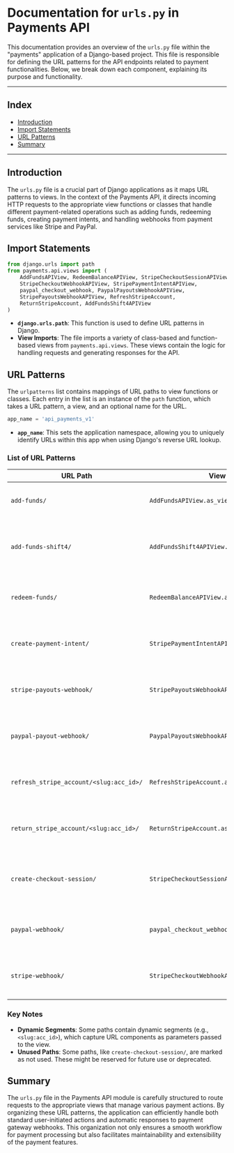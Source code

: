 # Documentation for `urls.py` in Payments API

This documentation provides an overview of the `urls.py` file within the "payments" application of a Django-based project. This file is responsible for defining the URL patterns for the API endpoints related to payment functionalities. Below, we break down each component, explaining its purpose and functionality.

---

## Index
- [Introduction](#introduction)
- [Import Statements](#import-statements)
- [URL Patterns](#url-patterns)
- [Summary](#summary)

---

## Introduction

The `urls.py` file is a crucial part of Django applications as it maps URL patterns to views. In the context of the Payments API, it directs incoming HTTP requests to the appropriate view functions or classes that handle different payment-related operations such as adding funds, redeeming funds, creating payment intents, and handling webhooks from payment services like Stripe and PayPal.

## Import Statements

```python
from django.urls import path
from payments.api.views import (
    AddFundsAPIView, RedeemBalanceAPIView, StripeCheckoutSessionAPIView, 
    StripeCheckoutWebhookAPIView, StripePaymentIntentAPIView, 
    paypal_checkout_webhook, PaypalPayoutsWebhookAPIView, 
    StripePayoutsWebhookAPIView, RefreshStripeAccount, 
    ReturnStripeAccount, AddFundsShift4APIView
)
```

- **`django.urls.path`**: This function is used to define URL patterns in Django.
- **View Imports**: The file imports a variety of class-based and function-based views from `payments.api.views`. These views contain the logic for handling requests and generating responses for the API.

## URL Patterns

The `urlpatterns` list contains mappings of URL paths to view functions or classes. Each entry in the list is an instance of the `path` function, which takes a URL pattern, a view, and an optional name for the URL.

```python
app_name = 'api_payments_v1'
```

- **`app_name`**: This sets the application namespace, allowing you to uniquely identify URLs within this app when using Django's reverse URL lookup.

### **List of URL Patterns**

| URL Path | View | Name | Description |
|---|---|---|---|
| `add-funds/` | `AddFundsAPIView.as_view()` | `add_funds` | Endpoint to add funds to a user's wallet. |
| `add-funds-shift4/` | `AddFundsShift4APIView.as_view()` | `add-funds-shift4` | Endpoint for adding funds using Shift4 payment gateway. |
| `redeem-funds/` | `RedeemBalanceAPIView.as_view()` | `redeem_balance` | Endpoint to redeem funds from a user's wallet. |
| `create-payment-intent/` | `StripePaymentIntentAPIView.as_view()` | `stripe_payment_intent` | Endpoint to create a Stripe payment intent. |
| `stripe-payouts-webhook/` | `StripePayoutsWebhookAPIView.as_view()` | `stripe_payouts_webhook` | Endpoint for handling Stripe payouts webhook. |
| `paypal-payout-webhook/` | `PaypalPayoutsWebhookAPIView.as_view()` | `paypal_payout_webhook` | Endpoint for handling PayPal payouts webhook. |
| `refresh_stripe_account/<slug:acc_id>/` | `RefreshStripeAccount.as_view()` | `stripe_account_refresh_link` | Endpoint to refresh a Stripe account link. |
| `return_stripe_account/<slug:acc_id>/` | `ReturnStripeAccount.as_view()` | `stripe_account_return_link` | Endpoint to return a Stripe account link. |
| `create-checkout-session/` | `StripeCheckoutSessionAPIView.as_view()` | `stripe_checkout` | (Not used) Endpoint to create a Stripe checkout session. |
| `paypal-webhook/` | `paypal_checkout_webhook` | `paypal_webhook` | Endpoint for handling PayPal checkout webhooks. |
| `stripe-webhook/` | `StripeCheckoutWebhookAPIView.as_view()` | `stripe_webhook` | Endpoint for handling Stripe checkout webhooks. |

### **Key Notes**

- **Dynamic Segments**: Some paths contain dynamic segments (e.g., `<slug:acc_id>`), which capture URL components as parameters passed to the view.
- **Unused Paths**: Some paths, like `create-checkout-session/`, are marked as not used. These might be reserved for future use or deprecated.

## Summary

The `urls.py` file in the Payments API module is carefully structured to route requests to the appropriate views that manage various payment actions. By organizing these URL patterns, the application can efficiently handle both standard user-initiated actions and automatic responses to payment gateway webhooks. This organization not only ensures a smooth workflow for payment processing but also facilitates maintainability and extensibility of the payment features.